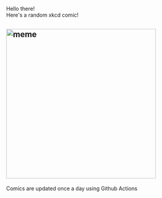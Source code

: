Hello there! <br>Here's a random xkcd comic!<br>
## <img src="https://imgs.xkcd.com/comics/compass_and_straightedge.png" alt="meme" width="400"/><br>
Comics are updated once a day using Github Actions